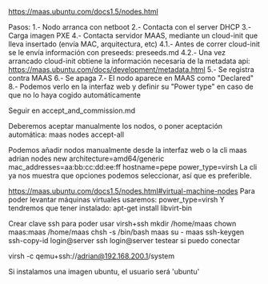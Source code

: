 https://maas.ubuntu.com/docs1.5/nodes.html

Pasos:
  1.- Nodo arranca con netboot
  2.- Contacta con el server DHCP
  3.- Carga imagen PXE
  4.- Contacta servidor MAAS, mediante un cloud-init que lleva insertado (envía MAC, arquitectura, etc)
    4.1.- Antes de correr cloud-init se le envía información con preseeds: preseeds.md
    4.2.- Una vez arrancado cloud-init obtiene la información necesaria de la metadata api: https://maas.ubuntu.com/docs/development/metadata.html
  5.- Se registra contra MAAS
  6.- Se apaga
  7.- El nodo aparece en MAAS como "Declared"
  8.- Podemos verlo en la interfaz web y definir su "Power type" en caso de que no lo haya cogido automáticamente

Seguir en accept_and_commission.md


Deberemos aceptar manualmente los nodos, o poner aceptación automática:
maas <profile> nodes accept-all

Podemos añadir nodos manualmente desde la interfaz web o la cli
maas adrian nodes new architecture=amd64/generic mac_addresses=aa:bb:cc:dd:ee:ff hostname=pepe power_type=virsh
La cli ya nos muestra que opciones podemos seleccionar, así que es preferible.

https://maas.ubuntu.com/docs1.5/nodes.html#virtual-machine-nodes
Para poder levantar máquinas virtuales usaremos:
power_type=virsh
Y tendremos que tener instalado:
apt-get install libvirt-bin

Crear clave ssh para poder usar virsh+ssh
mkdir /home/maas
chown maas:maas /home/maas
chsh -s /bin/bash maas
su - maas
ssh-keygen
ssh-copy-id login@server
ssh login@server
  testear si puedo conectar

virsh -c qemu+ssh://adrian@192.168.200.1/system



Si instalamos una imagen ubuntu, el usuario será 'ubuntu'
